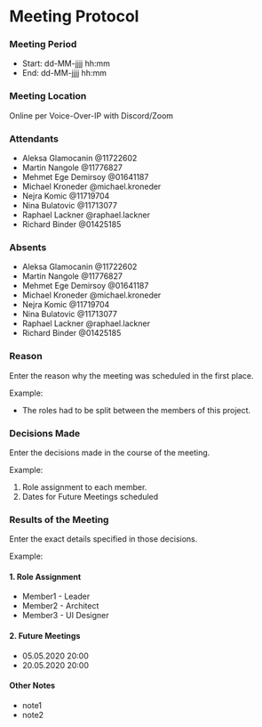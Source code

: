# Meeting Protocol

### Meeting Period
* Start: dd-MM-jjjj hh:mm
* End:  dd-MM-jjjj hh:mm

### Meeting Location
Online per Voice-Over-IP with Discord/Zoom

### Attendants

* Aleksa Glamocanin @11722602
* Martin Nangole @11776827
* Mehmet Ege Demirsoy @01641187
* Michael Kroneder @michael.kroneder
* Nejra Komic @11719704
* Nina Bulatovic @11713077
* Raphael Lackner @raphael.lackner
* Richard Binder @01425185

### Absents

* Aleksa Glamocanin @11722602
* Martin Nangole @11776827
* Mehmet Ege Demirsoy @01641187
* Michael Kroneder @michael.kroneder
* Nejra Komic @11719704
* Nina Bulatovic @11713077
* Raphael Lackner @raphael.lackner
* Richard Binder @01425185

### Reason

Enter the reason why the meeting was scheduled in the first place.

Example: 
* The roles had to be split between the members of this project.

### Decisions Made

Enter the decisions made in the course of the meeting.

Example: 
1. Role assignment to each member.
2. Dates for Future Meetings scheduled

### Results of the Meeting

Enter the exact details specified in those decisions.

Example: 
#### 1. Role Assignment
* Member1 - Leader
* Member2 - Architect  
* Member3 - UI Designer

#### 2. Future Meetings
* 05.05.2020 20:00
* 20.05.2020 20:00

#### Other Notes
* note1
* note2